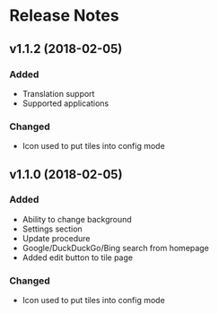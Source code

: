 # Release Notes

## v1.1.2 (2018-02-05)

### Added
- Translation support
- Supported applications

### Changed
- Icon used to put tiles into config mode


## v1.1.0 (2018-02-05)

### Added
- Ability to change background
- Settings section
- Update procedure
- Google/DuckDuckGo/Bing search from homepage
- Added edit button to tile page

### Changed
- Icon used to put tiles into config mode
